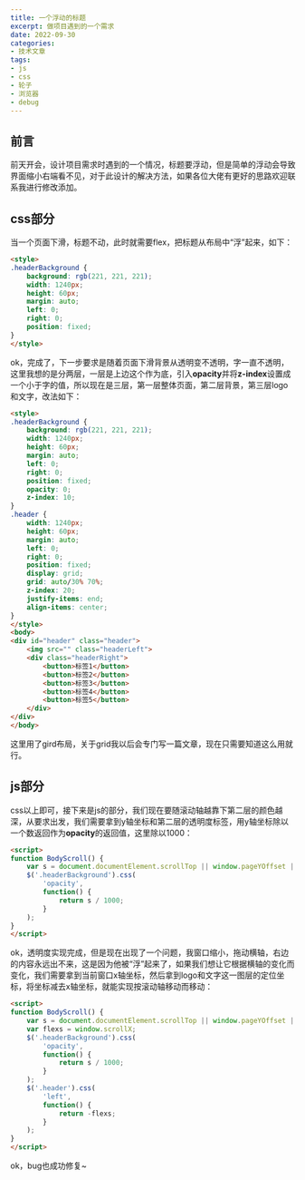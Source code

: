 ```yaml
---
title: 一个浮动的标题
excerpt: 做项目遇到的一个需求
date: 2022-09-30
categories:
- 技术文章
tags:
- js
- css
- 轮子
- 浏览器
- debug
---
```


## 前言
前天开会，设计项目需求时遇到的一个情况，标题要浮动，但是简单的浮动会导致界面缩小右端看不见，对于此设计的解决方法，如果各位大佬有更好的思路欢迎联系我进行修改添加。

## css部分
当一个页面下滑，标题不动，此时就需要flex，把标题从布局中“浮”起来，如下：

```html
<style>
.headerBackground {
    background: rgb(221, 221, 221);
    width: 1240px;
    height: 60px;
    margin: auto;
    left: 0;
    right: 0;
    position: fixed;
}
</style>
```

ok，完成了，下一步要求是随着页面下滑背景从透明变不透明，字一直不透明，这里我想的是分两层，一层是上边这个作为底，引入**opacity**并将**z-index**设置成一个小于字的值，所以现在是三层，第一层整体页面，第二层背景，第三层logo和文字，改法如下：

```html
<style>
.headerBackground {
    background: rgb(221, 221, 221);
    width: 1240px;
    height: 60px;
    margin: auto;
    left: 0;
    right: 0;
    position: fixed;
    opacity: 0;
    z-index: 10;
}
.header {
    width: 1240px;
    height: 60px;
    margin: auto;
    left: 0;
    right: 0;
    position: fixed;
    display: grid;
    grid: auto/30% 70%;
    z-index: 20;
    justify-items: end;
    align-items: center;
}
</style>
<body>
<div id="header" class="header">
    <img src="" class="headerLeft">
    <div class="headerRight">
        <button>标签1</button>
        <button>标签2</button>
        <button>标签3</button>
        <button>标签4</button>
        <button>标签5</button>
    </div>
</div>
</body>
```

这里用了gird布局，关于grid我以后会专门写一篇文章，现在只需要知道这么用就行。

## js部分
css以上即可，接下来是js的部分，我们现在要随滚动轴越靠下第二层的颜色越深，从要求出发，我们需要拿到y轴坐标和第二层的透明度标签，用y轴坐标除以一个数返回作为**opacity**的返回值，这里除以1000：

```html
<script>
function BodyScroll() {
    var s = document.documentElement.scrollTop || window.pageYOffset || document.body.scrollTop;
    $('.headerBackground').css(
        'opacity',
        function() {
            return s / 1000;
        }
    );
}
</script>
```

ok，透明度实现完成，但是现在出现了一个问题，我窗口缩小，拖动横轴，右边的内容永远出不来，这是因为他被“浮”起来了，如果我们想让它根据横轴的变化而变化，我们需要拿到当前窗口x轴坐标，然后拿到logo和文字这一图层的定位坐标，将坐标减去x轴坐标，就能实现按滚动轴移动而移动：

```html
<script>
function BodyScroll() {
    var s = document.documentElement.scrollTop || window.pageYOffset || document.body.scrollTop;
    var flexs = window.scrollX;
    $('.headerBackground').css(
        'opacity',
        function() {
            return s / 1000;
        }
    );
    $('.header').css(
        'left',
        function() {
            return -flexs;
        }
    );
}
</script>
```

ok，bug也成功修复~